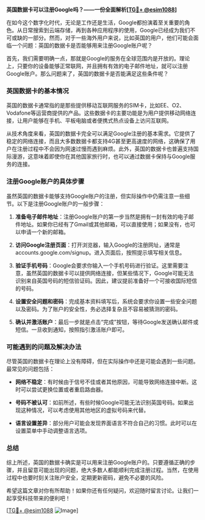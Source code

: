 **英国数据卡可以注册Google吗？——一份全面解析[[TG💪+ @esim1088](https://t.me/s/esim1088)]**

在如今这个数字化时代，无论是工作还是生活，Google都扮演着至关重要的角色。从日常搜索到云端存储，再到各种应用程序的使用，Google已经成为我们不可或缺的一部分。然而，对于一些海外用户来说，比如英国的用户，他们可能会面临一个问题：英国的数据卡是否能够用来注册Google账户呢？

首先，我们需要明确一点，那就是Google的服务在全球范围内是开放的。理论上，只要你的设备能够正常联网，并且拥有有效的电子邮件地址，就可以注册Google账户。那么问题来了，英国的数据卡是否能满足这些条件呢？

### 英国数据卡的基本情况

英国的数据卡通常指的是那些提供移动互联网服务的SIM卡，比如EE、O2、Vodafone等运营商提供的产品。这些数据卡的主要功能是为用户提供移动网络连接，让用户能够在手机、平板电脑或者便携式热点设备上访问互联网。

从技术角度来看，英国的数据卡完全可以满足Google注册的基本需求。它提供了稳定的网络连接，而且大多数数据卡都支持4G甚至更高速度的网络，这确保了用户在注册过程中不会因为网速过慢而遇到麻烦。此外，英国的数据卡也普遍支持国际漫游，这意味着即使你在其他国家旅行时，也可以通过数据卡保持与Google服务的连接。

### 注册Google账户的具体步骤

虽然英国的数据卡能够支持Google账户的注册，但实际操作中仍需注意一些细节。以下是注册Google账户的一般步骤：

1. **准备电子邮件地址**：注册Google账户的第一步当然是拥有一封有效的电子邮件地址。如果你已经有了Gmail或其他邮箱，可以直接使用；如果没有，也可以申请一个新的邮箱。

2. **访问Google注册页面**：打开浏览器，输入Google的注册网址，通常是accounts.google.com/signup。进入页面后，按照提示填写相关信息。

3. **验证手机号码**：Google会要求你输入一个手机号码进行验证。这里需要注意，虽然英国的数据卡可以提供网络连接，但某些情况下，Google可能无法识别来自英国号码的短信验证码。因此，建议提前准备好一个可接收国际短信的号码。

4. **设置安全问题和密码**：完成基本资料填写后，系统会要求你设置一些安全问题以及密码。为了账户的安全性，务必选择复杂且不容易被猜测的密码。

5. **确认并激活账户**：最后一步就是点击“完成”按钮，等待Google发送确认邮件或短信。一旦收到通知，按照指引激活账户即可。

### 可能遇到的问题及解决办法

尽管英国的数据卡在理论上没有障碍，但在实际操作中还是可能会遇到一些问题。最常见的问题包括：

- **网络不稳定**：有时候由于信号不佳或者其他原因，可能导致网络连接中断。这时可以尝试更换位置或者重启路由器。
  
- **号码不被认可**：如前所述，有些时候Google可能无法识别英国号码。如果出现这种情况，可以考虑使用其他地区的虚拟号码来代替。

- **语言设置差异**：部分用户可能会发现界面语言不符合自己的习惯。此时可以在设置菜单中手动调整语言选项。

### 总结

综上所述，英国的数据卡确实是可以用来注册Google账户的。只要遵循正确的步骤，并且留意可能出现的问题，绝大多数人都能顺利完成注册过程。当然，在使用过程中也要时刻关注账户安全，定期更新密码，避免不必要的风险。

希望这篇文章对你有所帮助！如果你还有任何疑问，欢迎随时留言讨论。让我们一起享受科技带来的便利吧！

[[TG💪+ @esim1088](https://t.me/s/esim1088) ![Image](https://i.postimg.cc/4NQfJmqS/Snipaste-2025-05-13-00-14-12.png)]